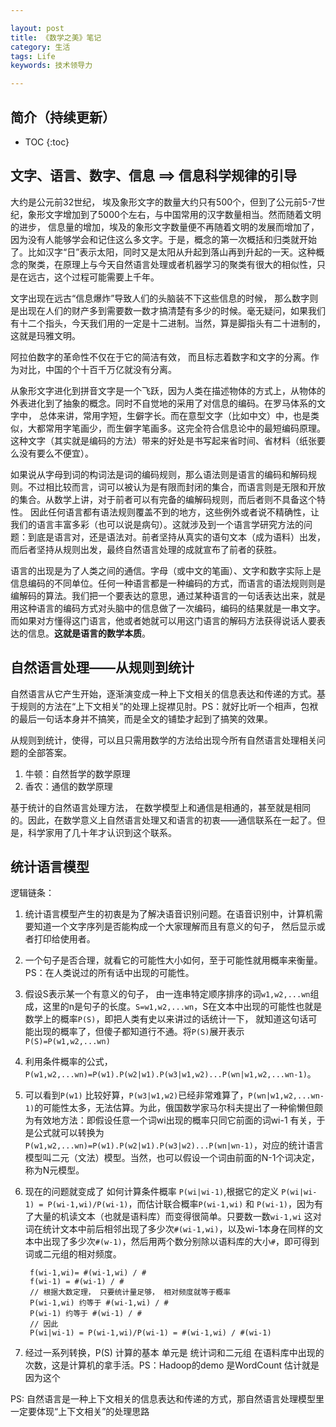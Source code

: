 ```yaml
---

layout: post
title: 《数学之美》笔记
category: 生活
tags: Life
keywords: 技术领导力

---
```


## 简介（持续更新）

* TOC
{:toc}

## 文字、语言、数字、信息 ==> 信息科学规律的引导

大约是公元前32世纪， 埃及象形文字的数量大约只有500个，但到了公元前5-7世纪，象形文字增加到了5000个左右，与中国常用的汉字数量相当。然而随着文明的进步， 信息量的增加，埃及的象形文字数量便不再随着文明的发展而增加了，因为没有人能够学会和记住这么多文字。于是，概念的第一次概括和归类就开始了。比如汉字“日”表示太阳，同时又是太阳从升起到落山再到升起的一天。这种概念的聚类，在原理上与今天自然语言处理或者机器学习的聚类有很大的相似性，只是在远古，这个过程可能需要上千年。

文字出现在远古“信息爆炸”导致人们的头脑装不下这些信息的时候， 那么数字则是出现在人们的财产多到需要数一数才搞清楚有多少的时候。毫无疑问，如果我们有十二个指头，今天我们用的一定是十二进制。当然，算是脚指头有二十进制的，这就是玛雅文明。

阿拉伯数字的革命性不仅在于它的简洁有效， 而且标志着数字和文字的分离。作为对比，中国的个十百千万亿就没有分离。 

从象形文字进化到拼音文字是一个飞跃，因为人类在描述物体的方式上，从物体的外表进化到了抽象的概念。同时不自觉地的采用了对信息的编码。在罗马体系的文字中， 总体来讲，常用字短，生僻字长。而在意型文字（比如中文）中，也是类似，大都常用字笔画少，而生僻字笔画多。这完全符合信息论中的最短编码原理。 这种文字（其实就是编码的方法）带来的好处是书写起来省时间、省材料（纸张要么没有要么不便宜）。

如果说从字母到词的构词法是词的编码规则，那么语法则是语言的编码和解码规则。不过相比较而言，词可以被认为是有限而封闭的集合，而语言则是无限和开放的集合。从数学上讲，对于前者可以有完备的编解码规则，而后者则不具备这个特性。 因此任何语言都有语法规则覆盖不到的地方，这些例外或者说不精确性，让我们的语言丰富多彩（也可以说是病句）。这就涉及到一个语言学研究方法的问题：到底是语言对，还是语法对。前者坚持从真实的语句文本（成为语料）出发，而后者坚持从规则出发，最终自然语言处理的成就宣布了前者的获胜。

语言的出现是为了人类之间的通信。字母（或中文的笔画）、文字和数字实际上是信息编码的不同单位。任何一种语言都是一种编码的方式，而语言的语法规则则是编解码的算法。我们把一个要表达的意思，通过某种语言的一句话表达出来，就是用这种语言的编码方式对头脑中的信息做了一次编码，编码的结果就是一串文字。而如果对方懂得这门语言，他或者她就可以用这门语言的解码方法获得说话人要表达的信息。**这就是语言的数学本质**。 

## 自然语言处理——从规则到统计

自然语言从它产生开始，逐渐演变成一种上下文相关的信息表达和传递的方式。基于规则的方法在“上下文相关”的处理上捉襟见肘。PS：就好比听一个相声，包袱的最后一句话本身并不搞笑，而是全文的铺垫才起到了搞笑的效果。 

从规则到统计，使得，可以且只需用数学的方法给出现今所有自然语言处理相关问题的全部答案。

1. 牛顿：自然哲学的数学原理
2. 香农：通信的数学原理

基于统计的自然语言处理方法， 在数学模型上和通信是相通的，甚至就是相同的。因此，在数学意义上自然语言处理又和语言的初衷——通信联系在一起了。但是，科学家用了几十年才认识到这个联系。

## 统计语言模型

逻辑链条：

1. 统计语言模型产生的初衷是为了解决语音识别问题。在语音识别中，计算机需要知道一个文字序列是否能构成一个大家理解而且有意义的句子， 然后显示或者打印给使用者。
2. 一个句子是否合理，就看它的可能性大小如何，至于可能性就用概率来衡量。PS：在人类说过的所有话中出现的可能性。
3. 假设S表示某一个有意义的句子， 由一连串特定顺序排序的词`w1,w2,...wn`组成，这里的n是句子的长度。`S=w1,w2,...wn`，S在文本中出现的可能性也就是数学上的概率`P(S)`，即把人类有史以来讲过的话统计一下， 就知道这句话可能出现的概率了，但傻子都知道行不通。将`P(S)`展开表示`P(S)=P(w1,w2,...wn)`
4. 利用条件概率的公式，`P(w1,w2,...wn)=P(w1).P(w2|w1).P(w3|w1,w2)...P(wn|w1,w2,...wn-1)`。
5. 可以看到`P(w1)` 比较好算，`P(w3|w1,w2)`已经非常难算了，`P(wn|w1,w2,...wn-1)`的可能性太多，无法估算。为此，俄国数学家马尔科夫提出了一种偷懒但颇为有效地方法：即假设任意一个词wi出现的概率只同它前面的词wi-1 有关，于是公式就可以转换为 `P(w1,w2,...wn)=P(w1).P(w2|w1).P(w3|w2)...P(wn|wn-1)`，对应的统计语言模型叫二元（文法）模型。当然，也可以假设一个词由前面的N-1个词决定，称为N元模型。
6. 现在的问题就变成了 如何计算条件概率 `P(wi|wi-1)`,根据它的定义 `P(wi|wi-1) = P(wi-1,wi)/P(wi-1)`，而估计联合概率`P(wi-1,wi)` 和 `P(wi-1)`，因为有了大量的机读文本（也就是语料库）而变得很简单。只要数一数`wi-1,wi` 这对词在统计文本中前后相邻出现了多少次`#(wi-1,wi)`，以及wi-1本身在同样的文本中出现了多少次`#(w-1)`，然后用两个数分别除以语料库的大小`#`，即可得到词或二元组的相对频度。


        f(wi-1,wi)= #(wi-1,wi) / #
        f(wi-1) = #(wi-1) / #
        // 根据大数定理， 只要统计量足够， 相对频度就等于概率
        P(wi-1,wi) 约等于 #(wi-1,wi) / #
        P(wi-1) 约等于 #(wi-1) / #
        // 因此
        P(wi|wi-1) = P(wi-1,wi)/P(wi-1) = #(wi-1,wi) / #(wi-1) 
        
7. 经过一系列转换，P(S) 计算的基本 单元是 统计词和二元组 在语料库中出现的次数，这是计算机的拿手活。PS：Hadoop的demo 是WordCount 估计就是因为这个

PS: 自然语言是一种上下文相关的信息表达和传递的方式，那自然语言处理模型里一定要体现“上下文相关”的处理思路